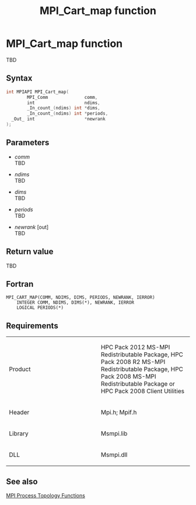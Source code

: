 ﻿---
title: MPI_Cart_map function
TOCTitle: MPI_Cart_map function
ms:assetid: ef78cb00-255d-48fc-a5b5-01cd2395165d
ms:mtpsurl: https://msdn.microsoft.com/en-us/library/Dn473248(v=VS.85)
ms:contentKeyID: 59360794
ms.date: 03/28/2018
mtps_version: v=VS.85
f1_keywords:
- MPI_CART_MAP
- mpif/MPI_Cart_map
- mpi/MPI_CART_MAP
dev_langs:
- C++
- C
---

# MPI\_Cart\_map function

TBD

## Syntax

``` c++
int MPIAPI MPI_Cart_map(
        MPI_Comm              comm,
        int                   ndims,
        _In_count_(ndims) int *dims,
        _In_count_(ndims) int *periods,
  _Out_ int                   *newrank
);
```

## Parameters

  - *comm*  
    TBD

  - *ndims*  
    TBD

  - *dims*  
    TBD

  - *periods*  
    TBD

  - *newrank* \[out\]  
    TBD

## Return value

TBD

## Fortran

    MPI_CART_MAP(COMM, NDIMS, DIMS, PERIODS, NEWRANK, IERROR)
        INTEGER COMM, NDIMS, DIMS(*), NEWRANK, IERROR
        LOGICAL PERIODS(*)

## Requirements

<table>
<colgroup>
<col style="width: 50%" />
<col style="width: 50%" />
</colgroup>
<tbody>
<tr class="odd">
<td><p>Product</p></td>
<td><p>HPC Pack 2012 MS-MPI Redistributable Package, HPC Pack 2008 R2 MS-MPI Redistributable Package, HPC Pack 2008 MS-MPI Redistributable Package or HPC Pack 2008 Client Utilities</p></td>
</tr>
<tr class="even">
<td><p>Header</p></td>
<td>Mpi.h;
Mpif.h</td>
</tr>
<tr class="odd">
<td><p>Library</p></td>
<td>Msmpi.lib</td>
</tr>
<tr class="even">
<td><p>DLL</p></td>
<td>Msmpi.dll</td>
</tr>
</tbody>
</table>


## See also

[MPI Process Topology Functions](mpi-process-topology-functions.md)

